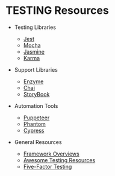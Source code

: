 # TESTING Resources

* Testing Libraries

  * [Jest](https://facebook.github.io/jest/)
  * [Mocha](https://mochajs.org/)
  * [Jasmine](https://jasmine.github.io/)
  * [Karma](https://karma-runner.github.io/1.0/index.html)

* Support Libraries

  * [Enzyme](http://airbnb.io/enzyme/docs/api/)
  * [Chai](http://chaijs.com/)
  * [StoryBook](https://storybook.js.org/)

* Automation Tools

  * [Puppeteer](https://github.com/GoogleChrome/puppeteer)
  * [Phantom](http://phantomjs.org/)
  * [Cypress](https://www.cypress.io/)

* General Resources

  * [Framework Overviews](https://medium.com/powtoon-engineering/a-complete-guide-to-testing-javascript-in-2017-a217b4cd5a2a)
  * [Awesome Testing Resources](https://github.com/TheJambo/awesome-testing)
  * [Five-Factor Testing](https://www.devmynd.com/blog/five-factor-testing/)
